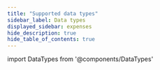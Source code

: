 ```yaml
---
title: "Supported data types"
sidebar_label: Data types
displayed_sidebar: expenses
hide_description: true
hide_table_of_contents: true
---
```


import DataTypes from '@components/DataTypes'

<DataTypes productName="expenses"/>

<br/>